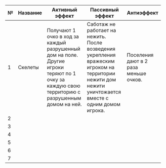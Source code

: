 | № | Название | Активный эффект                                                                                                                               | Пассивный эффект                                                                                                                                       | Антиэффект                            |
|---|----------|-----------------------------------------------------------------------------------------------------------------------------------------------|--------------------------------------------------------------------------------------------------------------------------------------------------------|---------------------------------------|
| 1 | Скелеты  | Получают 1 очко в ход за каждый разрушенный дом на поле. Другие игроки теряют по 1 очку за каждую свою территорию с разрушенным домом на ней. | Саботаж не работает на нежить. После возведения укрепления вражеским игроком на территории нежити дом нежити уничтожается вместе с одним домом игрока. | Поселения дают в 2 раза меньше очков. |
| 2 |          |                                                                                                                                               |                                                                                                                                                        |                                       |
| 3 |          |                                                                                                                                               |                                                                                                                                                        |                                       |
| 4 |          |                                                                                                                                               |                                                                                                                                                        |                                       |
| 5 |          |                                                                                                                                               |                                                                                                                                                        |                                       |
| 6 |          |                                                                                                                                               |                                                                                                                                                        |                                       |
| 7 |          |                                                                                                                                               |                                                                                                                                                        |                                       |
